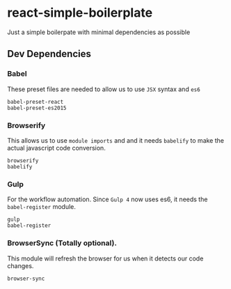 # react-simple-boilerplate

Just a simple boilerpate with minimal dependencies as possible

## Dev Dependencies
### Babel 
These preset files are needed to allow us to use `JSX` syntax and `es6`  

```
babel-preset-react
babel-preset-es2015
```

### Browserify
This allows us to use `module imports` and and it needs `babelify` to make the actual javascript code conversion. 

```
browserify
babelify
```

### Gulp
For the workflow automation. Since `Gulp 4` now uses es6, it needs the `babel-register` module.

```
gulp
babel-register
```

### BrowserSync (Totally optional). 
This module will refresh the browser for us when it detects our code changes.

```
browser-sync
```
